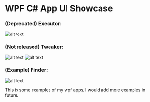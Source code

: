 # WPF C# App UI Showcase

### (Deprecated) Executor:

![alt text](https://raw.githubusercontent.com/tommarekCZE/tommarekcze.github.io/main/files/ex1.png "fig1")


### (Not released) Tweaker:
![alt text](https://raw.githubusercontent.com/tommarekCZE/tommarekcze.github.io/main/files/ex2.png "fig2")
![alt text](https://raw.githubusercontent.com/tommarekCZE/tommarekcze.github.io/main/files/ex3.png "fig3")


### (Example) Finder:
![alt text](https://raw.githubusercontent.com/tommarekCZE/tommarekcze.github.io/main/files/pt4.png "fig4")

This is some examples of my wpf apps. I would add more examples in future.
